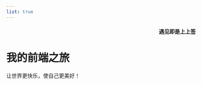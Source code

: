 ```yaml
---
list: true
---
```


<h1 style="text-align:right;font-size:14px;">遇见即是上上签 </h1>

# 我的前端之旅

让世界更快乐，使自己更美好！